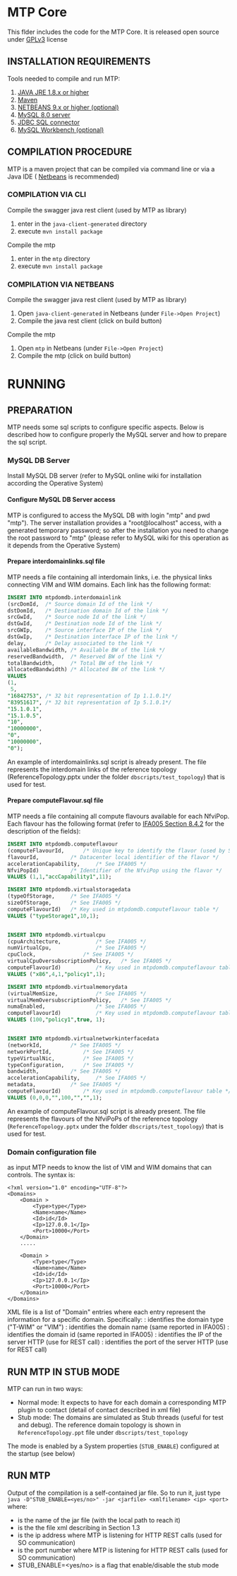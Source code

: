 # MTP Core
This  flder includes the code for the MTP Core. It is released open source under [GPLv3](https://www.gnu.org/licenses/gpl-3.0.en.html) license 

## INSTALLATION REQUIREMENTS
Tools needed to compile and run MTP:
1. [JAVA JRE 1.8.x or higher](https://www.oracle.com/technetwork/java/javase/downloads/jre8-downloads-2133155.html)
2. [Maven](https://maven.apache.org/) 
3. [NETBEANS 9.x or higher (optional)](https://netbeans.apache.org/download/nb90/nb90.html) 
4. [MySQL 8.0 server](https://www.mysql.com/)
5. [JDBC SQL connector](https://dev.mysql.com/downloads/connector/j/)
6. [MySQL Workbench (optional)](https://dev.mysql.com/downloads/workbench/)


## COMPILATION PROCEDURE
MTP is a maven project that can be compiled via command line or via a Java IDE ( [Netbeans](https://netbeans.apache.org/download/nb90/nb90.html) is recommended)

### COMPILATION VIA CLI
Compile the swagger java rest client (used by MTP as library)
1. enter in the ` java-client-generated ` directory
2. execute ` mvn install package `

Compile the mtp
1. enter in the ` mtp ` directory
2. execute ` mvn install package `


### COMPILATION VIA NETBEANS
Compile the swagger java rest client (used by MTP as library)
1. Open ` java-client-generated ` in Netbeans (under ` File->Open Project `)
2. Compile the java rest client (click on build button)

Compile the mtp
1. Open ` mtp ` in Netbeans (under ` File->Open Project `)
2. Compile the mtp (click on build button)

 

# RUNNING
## PREPARATION
MTP needs some sql scripts to configure specific aspects. Below is described how to configure properly the MySQL server and how to prepare the sql script.

### MySQL DB Server 
Install MySQL DB server (refer to MySQL online wiki for installation according the Operative System)

#### Configure MySQL DB Server access
MTP is configured to access the MySQL DB with login "mtp" and pwd "mtp").
The server installation provides a "root@localhost" access, with a generated temporary password; so after the installation you need to change the root password to "mtp" (please refer to MySQL wiki for this operation as it depends from the Operative System)



#### Prepare interdomainlinks.sql file
MTP needs a file containing all interdomain links, i.e. the physical links connecting VIM and WIM domains. Each link has the following format:
```sql
INSERT INTO mtpdomdb.interdomainlink
(srcDomId, 	/* Source domain Id of the link */
dstDomId,  	/* Destination domain Id of the link */
srcGwId,   	/* Source node Id of the link */
dstGwId,	/* Destination node Id of the link */
srcGWIp,	/* Source interface IP of the link */
dstGwIp,	/* Destination interface IP of the link */
delay,		/* Delay associated to the link */
availableBandwidth,	/* Available BW of the link */
reservedBandwidth,	/* Reserved BW of the link */
totalBandwidth,		/* Total BW of the link */
allocatedBandwidth)	/* Allocated BW of the link */
VALUES
(1, 
 5,
"16842753",	/* 32 bit representation of Ip 1.1.0.1*/ 
"83951617",	/* 32 bit representation of Ip 5.1.0.1*/
"15.1.0.1",
"15.1.0.5",
"10",
"10000000",
"0",
"10000000",
"0");
```

An example of interdomainlinks.sql script is already present. The file represents the interdomain links of the reference topology (ReferenceTopology.pptx under the folder ` dbscripts/test_topology `) 
 that is used for test. 

####  Prepare computeFlavour.sql file
MTP needs a file containing all compute flavours available for each NfviPop. Each flavour has the following format (refer to [IFA005 Section 8.4.2](https://www.etsi.org/deliver/etsi_gs/NFV-IFA/001_099/005/02.01.01_60/gs_NFV-IFA005v020101p.pdf) for the description of the fields):

```sql
INSERT INTO mtpdomdb.computeflavour
(computeFlavourId,		/* Unique key to identify the flavor (used by SO) */
flavourId,			/* Datacenter local identifier of the flavor */
accelerationCapability,		/* See IFA005 */
NfviPopId)			/* Identifier of the NfviPop using the flavor */
VALUES (1,1,"accCapability1",11);

INSERT INTO mtpdomdb.virtualstoragedata
(typeOfStorage,		/* See IFA005 */
sizeOfStorage,		/* See IFA005 */
computeFlavourId)	/* Key used in mtpdomdb.computeflavour table */
VALUES ("typeStorage1",10,1);


INSERT INTO mtpdomdb.virtualcpu
(cpuArchitecture,			/* See IFA005 */
numVirtualCpu,				/* See IFA005 */
cpuClock,				/* See IFA005 */
virtualCpuOversubscriptionPolicy,	/* See IFA005 */
computeFlavourId) 			/* Key used in mtpdomdb.computeflavour table */
VALUES ("x86",4,1,"policy1",1);

INSERT INTO mtpdomdb.virtualmemorydata
(virtualMemSize,			/* See IFA005 */
virtualMemOversubscriptionPolicy,	/* See IFA005 */
numaEnabled,				/* See IFA005 */
computeFlavourId)			/* Key used in mtpdomdb.computeflavour table */
VALUES (100,"policy1",true, 1);


INSERT INTO mtpdomdb.virtualnetworkinterfacedata
(networkId,			/* See IFA005 */
networkPortId,			/* See IFA005 */
typeVirtualNic,			/* See IFA005 */
typeConfiguration,		/* See IFA005 */
bandwidth,			/* See IFA005 */
accelerationCapability,		/* See IFA005 */
metadata,			/* See IFA005 */
computeFlavourId)		/* Key used in mtpdomdb.computeflavour table */
VALUES (0,0,0,"",100,"","",1);
```

An example of computeFlavour.sql script is already present. The file represents the flavours of the NfviPoPs of the reference topology (` ReferenceTopology.pptx ` under the folder  ` dbscripts/test_topology `) 
 that is used for test. 


   
### Domain configuration file 
as input MTP needs to know the list of VIM and WIM domains that can controls. The syntax is:

```
<?xml version="1.0" encoding="UTF-8"?>
<Domains>
    <Domain >
        <Type>type</Type>
        <Name>name</Name>
        <Id>id</Id>
        <Ip>127.0.0.1</Ip>
        <Port>10000</Port>
    </Domain>
	.....

    <Domain >
        <Type>type</Type>
        <Name>name</Name>
        <Id>id</Id>
        <Ip>127.0.0.1</Ip>
        <Port>10000</Port>
    </Domain>
</Domains>
```
XML file is a list of "Domain" entries where each entry represent the information for a specific domain. Specifically:
<Type>: identifies the domain type ("T-WIM" or "VIM")
<Name>: identifies the domain name (same reported in IFA005)
<Id>:   identifies the domain id (same reported in IFA005)
<Ip>:   identifies the IP of the server HTTP (use for REST call)
<Port>: identifies the port of the server HTTP (use for REST call)
 

## RUN MTP IN STUB MODE
MTP can run in two ways:
- Normal mode: It expects to have for each domain a corresponding MTP plugin to contact (detail of contact described in xml file)
- Stub mode: The domains are simulated as Stub threads (useful for test and debug). The reference domain topology is shown in ` ReferenceTopology.ppt ` file under ` dbscripts/test_topology `

The mode is enabled by a System properties (` STUB_ENABLE `) configured at the startup (see below)


## RUN MTP
Output of the compilation is a self-contained jar file. So to run it, just type ` java -D"STUB_ENABLE=<yes/no>" -jar <jarfile> <xmlfilename> <ip> <port> ` 
where:
- <jarfile> is the name of the jar file (with the local path to reach it)
- <xmlfilename> is the the file xml describing in Section 1.3 
- <ip> is the ip address where MTP is listening for HTTP REST calls (used for SO communication)
- <port> is the port number where MTP is listening for HTTP REST calls (used for SO communication)
- STUB_ENABLE=<yes/no> is a flag that enable/disable the stub mode
